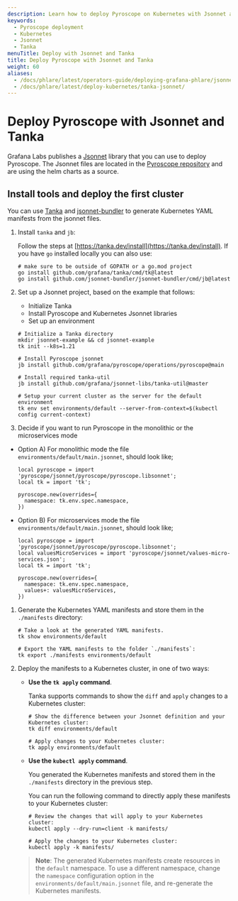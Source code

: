 ```yaml
---
description: Learn how to deploy Pyroscope on Kubernetes with Jsonnet and Tanka.
keywords:
  - Pyroscope deployment
  - Kubernetes
  - Jsonnet
  - Tanka
menuTitle: Deploy with Jsonnet and Tanka
title: Deploy Pyroscope with Jsonnet and Tanka
weight: 60
aliases:
  - /docs/phlare/latest/operators-guide/deploying-grafana-phlare/jsonnet/
  - /docs/phlare/latest/deploy-kubernetes/tanka-jsonnet/
---
```


# Deploy Pyroscope with Jsonnet and Tanka

Grafana Labs publishes a [Jsonnet](https://jsonnet.org/) library that you can use to deploy Pyroscope.
The Jsonnet files are located in the [Pyroscope repository](https://github.com/grafana/pyroscope/tree/main/operations/pyroscope/jsonnet) and are using the helm charts as a source.


## Install tools and deploy the first cluster

You can use [Tanka](https://tanka.dev/) and [jsonnet-bundler](https://github.com/jsonnet-bundler/jsonnet-bundler) to generate Kubernetes YAML manifests from the jsonnet files.

1. Install `tanka` and `jb`:

   Follow the steps at [https://tanka.dev/install](https://tanka.dev/install). If you have `go` installed locally you can also use:

   ```console
   # make sure to be outside of GOPATH or a go.mod project
   go install github.com/grafana/tanka/cmd/tk@latest
   go install github.com/jsonnet-bundler/jsonnet-bundler/cmd/jb@latest
   ```

1. Set up a Jsonnet project, based on the example that follows:

   - Initialize Tanka
   - Install Pyroscope and Kubernetes Jsonnet libraries
   - Set up an environment

   ```console
   # Initialize a Tanka directory
   mkdir jsonnet-example && cd jsonnet-example
   tk init --k8s=1.21

   # Install Pyroscope jsonnet
   jb install github.com/grafana/pyroscope/operations/pyroscope@main

   # Install required tanka-util
   jb install github.com/grafana/jsonnet-libs/tanka-util@master

   # Setup your current cluster as the server for the default environment
   tk env set environments/default --server-from-context=$(kubectl config current-context)
   ```

1. Decide if you want to run Pyroscope in the monolithic or the microservices mode

  - Option A) For monolithic mode the file `environments/default/main.jsonnet`, should look like;

    ```jsonnet
    local pyroscope = import 'pyroscope/jsonnet/pyroscope/pyroscope.libsonnet';
    local tk = import 'tk';

    pyroscope.new(overrides={
      namespace: tk.env.spec.namespace,
    })
    ```

  - Option B) For microservices mode the file `environments/default/main.jsonnet`, should look like;

    ```jsonnet
    local pyroscope = import 'pyroscope/jsonnet/pyroscope/pyroscope.libsonnet';
    local valuesMicroServices = import 'pyroscope/jsonnet/values-micro-services.json';
    local tk = import 'tk';

    pyroscope.new(overrides={
      namespace: tk.env.spec.namespace,
      values+: valuesMicroServices,
    })
    ```
1. Generate the Kubernetes YAML manifests and store them in the `./manifests` directory:

   ```console
   # Take a look at the generated YAML manifests.
   tk show environments/default

   # Export the YAML manifests to the folder `./manifests`:
   tk export ./manifests environments/default
   ```

1. Deploy the manifests to a Kubernetes cluster, in one of two ways:

   - **Use the `tk apply` command**.

     Tanka supports commands to show the `diff` and `apply` changes to a Kubernetes cluster:

     ```console
     # Show the difference between your Jsonnet definition and your Kubernetes cluster:
     tk diff environments/default

     # Apply changes to your Kubernetes cluster:
     tk apply environments/default
     ```

   - **Use the `kubectl apply` command**.

     You generated the Kubernetes manifests and stored them in the `./manifests` directory in the previous step.

     You can run the following command to directly apply these manifests to your Kubernetes cluster:

     ```console
     # Review the changes that will apply to your Kubernetes cluster:
     kubectl apply --dry-run=client -k manifests/

     # Apply the changes to your Kubernetes cluster:
     kubectl apply -k manifests/
     ```

   > **Note**: The generated Kubernetes manifests create resources in the `default` namespace. To use a different namespace, change the `namespace` configuration option in the `environments/default/main.jsonnet` file, and re-generate the Kubernetes manifests.
